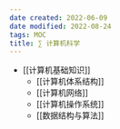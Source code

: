 ```yaml
---
date created: 2022-06-09
date modified: 2022-08-24
tags: MOC
title: ∑ 计算机科学
---
```

- [[计算机基础知识]]
	- [[计算机体系结构]]
	- [[计算机网络]]
	- [[计算机操作系统]]
	- [[数据结构与算法]]

